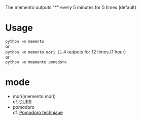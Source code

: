 The memento outputs "*" every 5 minutes for 5 times.(default)  

# Usage
`python -m memento`  
or  
`python -m memento mori 11` # outputs for 12 times.(1 hour)  
or  
`python -m mmemento pomodoro`

# mode  
- mori(memento mori)  
cf. [DURR](http://skreksto.re/products/durr)
- pomodoro  
cf. [Pomodoro techniaue](http://pomodorotechnique.com/)
